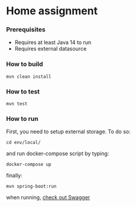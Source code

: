 # Home assignment

### Prerequisites

* Requires at least Java 14 to run
* Requires external datasource

### How to build

```
mvn clean install
```

### How to test

```
mvn test
```

### How to run

First, you need to setup external storage.
To do so:
```
cd env/local/
```
and run docker-compose script by typing:
```
docker-compose up
```
finally:
```
mvn spring-boot:run
```

when running, [check out Swagger](http://localhost:8080/swagger-ui/index.html)